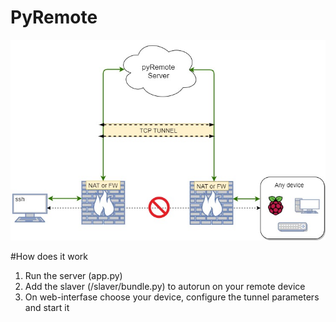 # PyRemote
![Screanshot](https://github.com/pavelpasha/pyRemote/blob/master/scheme.jpg?raw=true)

#How does it work
1) Run the server (app.py)
2) Add the slaver (/slaver/bundle.py) to autorun on your remote device
3) On web-interfase choose your device, configure the tunnel parameters and start it
